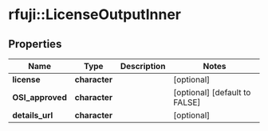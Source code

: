 # rfuji::LicenseOutputInner


## Properties
Name | Type | Description | Notes
------------ | ------------- | ------------- | -------------
**license** | **character** |  | [optional] 
**OSI_approved** | **character** |  | [optional] [default to FALSE]
**details_url** | **character** |  | [optional] 


